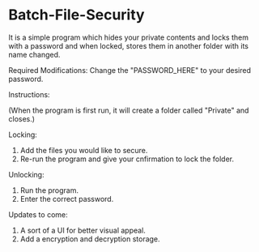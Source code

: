 # Batch-File-Security
It is a simple program which hides your private contents and locks them with a password and when locked, stores them in another folder with its name changed.

Required Modifications:
Change the "PASSWORD_HERE" to your desired password.

Instructions: 

(When the program is first run, it will create a folder called "Private" and closes.)

Locking:
1. Add the files you would like to secure.
2. Re-run the program and give your cnfirmation to lock the folder.

Unlocking:
1. Run the program.
2. Enter the correct password.

Updates to come:
1. A sort of a UI for better visual appeal.
2. Add a encryption and decryption storage.
